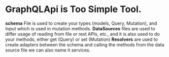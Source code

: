 # GraphQLApi is Too Simple Tool.
**schema** File is used to create your types (models, Query, Mutation), and Input which is used in mutation methods.
**DataSources** files are used to differ usage of reading from file or rest APIs, etc., and it is also used to do your methods, either get (Query) or set (Mutation)
**Resolvers** are used to create adapters between the schema and calling the methods from the data source file we can also name it services.
